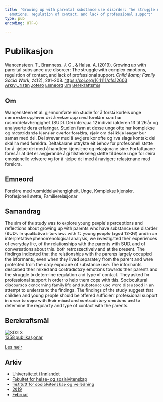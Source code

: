 ```yaml
---
title: 'Growing up with parental substance use disorder: The struggle with complex
  emotions, regulation of contact, and lack of professional support'
type: pub
encoding: UTF-8

---
```

<h1>Publikasjon</h1>
<article id="csl-bib-container-Z9H3CZPU" class="csl-bib-container">
  <div class="csl-bib-body"> <div class="csl-entry">Wangensteen, T., Bramness, J. G., &#38; Halsa, A. (2019). Growing up with parental substance use disorder: The struggle with complex emotions, regulation of contact, and lack of professional support. <i>Child &#38;amp; Family Social Work</i>, <i>24</i>(2), 201–208. <a href="https://doi.org/10.1111/cfs.12603">https://doi.org/10.1111/cfs.12603</a></div> </div>
  <div class="csl-bib-buttons">
    <a href="#taxonomy-article-Z9H3CZPU" alt="archive" class="csl-bib-button">Arkiv</a>
    <a href="https://app.cristin.no/results/show.jsf?id=1679271" alt="Cristin" class="csl-bib-button">Cristin</a>
    <a href="http://zotero.org/groups/5881554/items/Z9H3CZPU" alt="Zotero" class="csl-bib-button">Zotero</a>
    <a href="#keywords-article-Z9H3CZPU" alt="keywords" class="csl-bib-button">Emneord</a>
    <a href="#about-article-Z9H3CZPU" alt="about_pub" class="csl-bib-button">Om</a>
    <a href="#sdg-article-Z9H3CZPU" alt="sdg" class="csl-bib-button">Berekraftsmål</a>
  </div>
  <div id="csl-bib-meta-container-Z9H3CZPU"></div>
</article>
<div id="csl-bib-meta-Z9H3CZPU" class="csl-bib-meta">
  <article id="about-article-Z9H3CZPU" class="about_pub-article">
    <h1>Om</h1>
    Wangensteen et al. gjennomførte ein studie for å forstå korleis unge menneske opplever det å vekse opp med foreldre som har rusmiddelavhengigheit (SUD). Dei intervjua 12 individ i alderen 13 til 26 år og analyserte deira erfaringar. Studien fann at desse unge ofte har komplekse og motstridande kjensler overfor foreldra, sjølv om dei ikkje lenger bur saman med dei. Dei strevar med å avgjere kor ofte og kva slags kontakt dei skal ha med foreldra. Deltakarane uttrykte eit behov for profesjonell støtte for å hjelpe dei med å handtere kjenslene og relasjonane sine. Forfattarane foreslår at det er avgjerande å gi tilstrekkeleg støtte til desse unge for deira emosjonelle velvære og for å hjelpe dei med å navigere relasjonane med foreldra.
  </article>
  <article id="keywords-article-Z9H3CZPU" class="keywords-article">
    <h1>Emneord</h1>
    Foreldre med rusmiddelavhengigheit, Unge, Komplekse kjensler, Profesjonell støtte, Familierelasjonar
  </article>
  <article id="abstract-article-Z9H3CZPU" class="abstract-article">
    <h1>Samandrag</h1>
    The aim of the study was to explore young people's perceptions and reflections about growing up with parents who have substance use disorder (SUD). In qualitative interviews with 12 young people (aged 13–26) and in an interpretative phenomenological analysis, we investigated their experiences of everyday life, of the relationships with the parents with SUD, and of conversations about this, both retrospectively and at the present. The findings indicated that the relationships with the parents largely occupied the informants, even when they lived separately from the parent and were protected from the daily exposure of substance use. The informants described their mixed and contradictory emotions towards their parents and the struggle to determine regulation and type of contact. They asked for professional support in order to help them cope with this. Sociocultural discourses concerning family life and substance use were discussed in an attempt to understand the findings. The findings of the study suggest that children and young people should be offered sufficient professional support in order to cope with their mixed and contradictory emotions and to determine the regularity and type of contact with the parents.
  </article>
  <article id="sdg-article-Z9H3CZPU" class="sdg-article">
    <h1>Berekraftsmål</h1>
    <div class="sdg-container"><div id="sdg3" class="sdg">
        <img src="{{< params subfolder >}}images/sdg/sdg03_nn.png" class="image" alt="SDG 3">
        <div class="sdg-overlay">
          <a href="{{< params subfolder >}}nn/archive/?sdg=3#archive" class="sdg-publication-count"><span>1358</span> publikasjonar</a>
          <p><a href="https://fn.no/om-fn/fns-baerekraftsmaal/god-helse-og-livskvalitet?lang=nno-NO" class="sdg-read-more">Les meir</a></p>
        </div>
      </div></div>
  </article>
  <article id="taxonomy-article-Z9H3CZPU" class="taxonomy-article">
    <h1>Arkiv</h1>
    <ul>
      <li><a href="{{< params subfolder >}}nn/archive/?key=3DCRN523">Universitetet i Innlandet</a></li>
      <li><a href="{{< params subfolder >}}nn/archive/?key=IDKFS3MX">Fakultet for helse- og sosialvitenskap</a></li>
      <li><a href="{{< params subfolder >}}nn/archive/?key=CU4VFGCV">Institutt for sosialvitenskap og veiledning</a></li>
      <li><a href="{{< params subfolder >}}nn/archive/?key=SIJIUZDU">2019</a></li>
      <li><a href="{{< params subfolder >}}nn/archive/?key=CWJCVMSH">Februar</a></li>
    </ul>
  </article>
</div>
